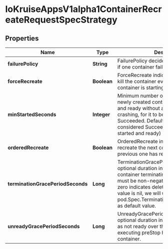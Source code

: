 
# IoKruiseAppsV1alpha1ContainerRecreateRequestSpecStrategy

## Properties
Name | Type | Description | Notes
------------ | ------------- | ------------- | -------------
**failurePolicy** | **String** | FailurePolicy decides whether to continue if one container fails to recreate |  [optional]
**forceRecreate** | **Boolean** | ForceRecreate indicates whether to force kill the container even if the previous container is starting. |  [optional]
**minStartedSeconds** | **Integer** | Minimum number of seconds for which a newly created container should be started and ready without any of its container crashing, for it to be considered Succeeded. Defaults to 0 (container will be considered Succeeded as soon as it is started and ready) |  [optional]
**orderedRecreate** | **Boolean** | OrderedRecreate indicates whether to recreate the next container only if the previous one has recreated completely. |  [optional]
**terminationGracePeriodSeconds** | **Long** | TerminationGracePeriodSeconds is the optional duration in seconds to wait the container terminating gracefully. Value must be non-negative integer. The value zero indicates delete immediately. If this value is nil, we will use pod.Spec.TerminationGracePeriodSeconds as default value. |  [optional]
**unreadyGracePeriodSeconds** | **Long** | UnreadyGracePeriodSeconds is the optional duration in seconds to mark Pod as not ready over this duration before executing preStop hook and stopping the container. |  [optional]



